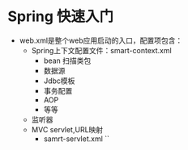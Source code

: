 # Spring 快速入门
* web.xml是整个web应用启动的入口，配置项包含：
    * Spring上下文配置文件：smart-context.xml
        * bean 扫描类包
        * 数据源
        * Jdbc模板
        * 事务配置
        * AOP 
        * 等等
    * 监听器
    * MVC servlet,URL映射
        * samrt-servlet.xml ``